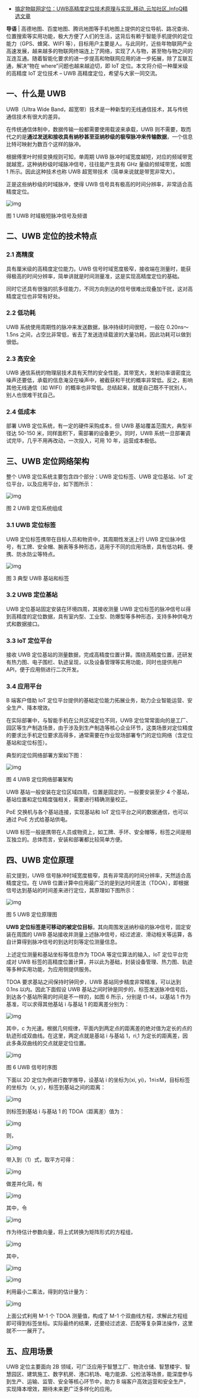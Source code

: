- [搞定物联网定位：UWB高精度定位技术原理与实现_移动_云加社区_InfoQ精选文章](https://www.infoq.cn/article/UdrFfDotYwRU23KBIl3o)

**导语** | 高德地图、百度地图、腾讯地图等手机地图上提供的定位导航、路况查询、位置搜索等实用功能，极大方便了人们的生活，这背后有赖于智能手机提供的定位能力（GPS、蜂窝、WIFI 等），目标用户主要是人。与此同时，近些年物联网产业高速发展，越来越多的物联网终端连上了网络，实现了人与物，甚至物与物之间的互连互通。随着智能化要求的进一步提高和物联网应用的进一步拓展，除了互联互通，解决“物在 where”问题也越来越迫切，即 IoT 定位。本文将介绍一种厘米级的高精度 IoT 定位技术 – UWB 高精度定位，希望与大家一同交流。

## 一、什么是 UWB

UWB（Ultra Wide Band，超宽带）技术是一种新型的无线通信技术，其与传统通信技术有很大的差异。

在传统通信体制中，数据传输一般都需要使用载波来承载，UWB 则不需要，取而代之的是**通过发送和接收具有纳秒甚至亚纳秒级的极窄脉冲来传输数据**，一个信息比特可映射为数百个这样的脉冲。

根据傅里叶时频变换规则可知，单周期 UWB 脉冲时域宽度越短，对应的频域带宽就越宽，这种纳秒级时域脉冲信号，往往能产生具有 GHz 量级的频域带宽，如图 1 所示。因此这种技术也称 UWB 超宽带技术（简单来说就是带宽非常大）。

正是这些纳秒级的时域脉冲，使得 UWB 信号具有极高的时间分辨率，非常适合高精度定位。



![img](https://static001.infoq.cn/resource/image/6b/77/6b09b9602f9ed82b56e68d44e20fa277.png)



图 1 UWB 时域极短脉冲信号及频谱

## 二、UWB 定位的技术特点

### 2.1 高精度

具有厘米级的高精度定位能力。UWB 信号时域宽度极窄，接收端在测量时，能获得极高的时间分辨率，简单讲就是时间测量准，这是实现高精度定位的基础。

同时它还具有很强的抗多径能力，不同方向到达的信号很难出现叠加干扰，这对高精度定位也非常有好处。

### 2.2 低功耗

UWB 系统使用周期性的脉冲来发送数据，脉冲持续时间很短，一般在 0.20ns～1.5ns 之间，占空比非常低，省去了发送连续载波的大量功耗，因此功耗可以做到很低。

### 2.3 高安全

UWB 通信系统的物理层技术具有天然的安全性能，其带宽大，发射功率谱密度比噪声还要低，承载的信息淹没在噪声中，被截获和干扰的概率非常低。反之，影响其他无线通信（如 WIFI）的概率也非常低。总结起来，就是自己既不干扰别人，别人也很难干扰自己。

### 2.4 低成本

部署 UWB 定位系统，有一定的硬件采购成本，但 UWB 基站覆盖范围大，典型半径达 50-150 米，同样面积下，需部署的设备更少。同时，UWB 系统一旦部署调试完毕，几乎不用再改动，一次投入，可用 10 年，运营成本极低。

## 三、UWB 定位网络架构

整个 UWB 定位系统主要包含四个部分：UWB 定位标签、UWB 定位基站、IoT 定位平台，以及应用平台，如下图所示：



![img](https://static001.infoq.cn/resource/image/58/33/58222ff7f504bdc5e0d1eb02942e4f33.png)



图 2 UWB 定位系统组成

### 3.1 UWB 定位标签

UWB 定位标签携带在目标人员和物资中，其周期性发送上行 UWB 定位脉冲信号，有工牌、安全帽、腕表等多种形态，适用于不同的应用场景，具有低功耗、便携、防水防尘等特点。



![img](https://static001.infoq.cn/resource/image/86/63/868234c07e30420676b1836f60e46863.png)



图 3 典型 UWB 基站和标签

### 3.2 UWB 定位基站

UWB 定位基站固定安装在环境四周，其接收测量 UWB 定位标签的脉冲信号以得到高精度的定位数据，具有室内型、工业型、防爆型等多种形态，支持多种供电方式和数据接口。

### 3.3 IoT 定位平台

接收 UWB 定位基站的测量数据，完成高精度位置计算。围绕高精度位置，还研发有热力图、电子围栏、轨迹呈现，以及设备管理等实用功能，同时也提供用户 API，便于应用侧进行二次开发。

### 3.4  应用平台

B 端客户借助 IoT 定位平台提供的基础定位能力拓展业务，助力企业智能运营、安全生产、降本增效。

在实际部署中，与智能手机在公共区域定位不同，UWB 定位常常面向的是工厂、园区等生产制造场景，由于涉及到生产制造等核心企业环节，这类场景对定位精度的要求比手机定位要求高得多，通常需要在作业现场部署专门的定位网络（含定位基站和定位标签）。

典型的定位网络部署方案如下图：

![img](https://static001.infoq.cn/resource/image/e2/95/e2f8bd872901a4003a2071ba1c347295.png)

图 4 UWB 定位网络部署架构

UWB 基站一般安装在定位区域四周，位置是固定的，一般要安装至少 4 个基站，基站位置和定位精度强相关，需要进行精确测量校正。

PoE 交换机与各个基站连接，实现基站和 IoT 定位平台之间的数据通信，也可以通过 PoE 方式给基站供电。

UWB 标签一般是携带在人员或物资上，如工牌、手环、安全帽等，标签之间是相互独立的。总体而言，安装和部署都比较简单方便。

## 四、UWB 定位原理

前文提到，UWB 信号脉冲时域宽度极窄，具有非常高的时间分辨率，天然适合高精度定位。在 UWB 位置计算中应用最广泛的是到达时间差法（TDOA），即根据信号达到基站的时间差来进行定位，其原理如下图所示：

![img](https://static001.infoq.cn/resource/image/2a/82/2a73c3d7626cf6f910ab496192101e82.png)

图 5 UWB 定位原理图

**UWB 定位标签是可移动的被定位目标**，其向周围发送纳秒级的脉冲信号，固定安装在周围的 UWB 基站接收并测量上述脉冲信号，经过滤波、滑动相关等运算，各自计算得到脉冲信号的到达时刻等定位测量信息。

上述定位测量和基站坐标等信息作为 TDOA 等定位算法的输入，IoT 定位平台完成对 UWB 标签的高精度位置计算，并以此为基础，封装设备管理、热力图、轨迹等多种实用功能，为应用侧提供服务。

TDOA 要求基站之间保持时钟同步，UWB 基站同步精度非常精准，可以达到 0.1ns 以内。因此下面假设 UWB 基站之间时钟是同步的，标签发送脉冲信号后，到达各个基站所需的时间是不一样的，如图 6 所示，分别是 t1-t4，以基站 1 作为基准，可以求得其他基站 i 与基站 1 的距离差分别为：

![img](https://static001.infoq.cn/resource/image/3f/fc/3fbbb979eaab0769589bcaefee8109fc.png)

其中，c 为光速。根据几何规律，平面内到两定点的距离差的绝对值为定长的点的轨迹形成双曲线。在这里，两定点就是基站 i 与基站 1，ri,1 为定长的距离差，因此多条双曲线的交点就是定位位置。

![img](https://static001.infoq.cn/resource/image/36/e6/36619d42858506756dc0ab90820857e6.png)



图 6 UWB 信号时序图

下面以 2D 定位为例进行数学推导，设基站 i 的坐标为(xi, yi)，1≤i≤M，目标标签的坐标为（x, y），标签到基站之间的距离：

![img](https://static001.infoq.cn/resource/image/cc/6f/cc9d4349b7a10b0375d5d50b0480c36f.png)



则标签到基站 i 与基站 1 的 TDOA（距离差）值为：

![img](https://static001.infoq.cn/resource/image/dd/55/ddaf111dbf8ce1e00479048e67478b55.png)

则，

![img](https://static001.infoq.cn/resource/image/3f/05/3f457222b37bd6e2389c13fb591ef205.png)

带入到（1）式，取平方可得：

![img](https://static001.infoq.cn/resource/image/5b/23/5bd913c2e4bf5d674d17101d0dc4c423.png)

做差并化简，有

![img](https://static001.infoq.cn/resource/image/90/be/9019e07f4e2ba065e375d0fc698f2fbe.png)

其中，令

![img](https://static001.infoq.cn/resource/image/51/72/51a6fc2cc4d2bbac8e390ea69b665c72.png)

作为待估计参数向量，将上式转换为矩阵形式的方程组，

![img](https://static001.infoq.cn/resource/image/81/9e/8151b43b128a3f369863d32c9f5d6b9e.png)

其中，

![img](https://static001.infoq.cn/resource/image/72/5e/72e2fea0054d67d85a105839568ea15e.png)



![img](https://static001.infoq.cn/resource/image/61/23/61323d839197546a4ed53d7452babe23.png)

利用最小二乘法，得到的估计量为：

![img](https://static001.infoq.cn/resource/image/fc/b2/fcb04c1aabee6d017736cd1def4c00b2.png)

上面公式利用 M-1 个 TDOA 测量值，构成了 M-1 个双曲线方程，求解此方程组即可得到标签坐标。实际最终的结果，还要经过滤波、匹配等复杂算法操作，这里就不一一展开了。

## 五、应用场景

UWB 定位主要面向 2B 领域，可广泛应用于智慧工厂、物流仓储、智慧楼宇、智慧园区、建筑施工、数字机房、港口机场、电力能源、公检法等场景，能深度参与到生产、运输、监管、安全等核心环节中，助力 B 端客户高效运营和安全生产，实现降本增效，期待未来更广泛多样化的应用。